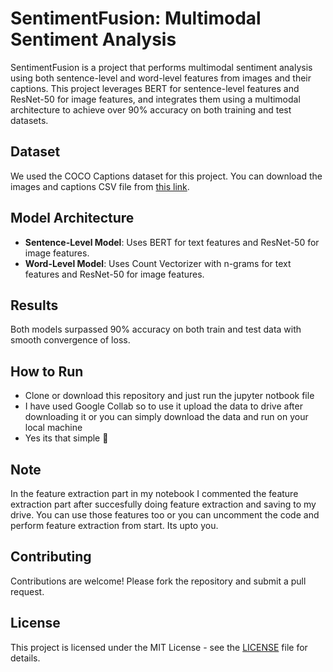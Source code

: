 # SentimentFusion: Multimodal Sentiment Analysis

SentimentFusion is a project that performs multimodal sentiment analysis using both sentence-level and word-level features from images and their captions. This project leverages BERT for sentence-level features and ResNet-50 for image features, and integrates them using a multimodal architecture to achieve over 90% accuracy on both training and test datasets.

## Dataset
We used the COCO Captions dataset for this project. You can download the images and captions CSV file from [this link](https://drive.google.com/drive/folders/1d9iLyCVUYm6yLxUZcW1zMCneWcOcIeaj?usp=sharing).

## Model Architecture
- **Sentence-Level Model**: Uses BERT for text features and ResNet-50 for image features.
- **Word-Level Model**: Uses Count Vectorizer with n-grams for text features and ResNet-50 for image features.

## Results
Both models surpassed 90% accuracy on both train and test data with smooth convergence of loss.

## How to Run
- Clone or download this repository and just run the jupyter notbook file
- I have used Google Collab so to use it upload the data to drive after downloading it or you can simply download the data and run on your local machine
- Yes its that simple 🧁

## Note
In the feature extraction part in my notebook I commented the feature extraction part after succesfully doing feature extraction and saving to my drive.
You can use those features too or you can uncomment the code and perform feature extraction from start. Its upto you.

## Contributing

Contributions are welcome! Please fork the repository and submit a pull request.

## License

This project is licensed under the MIT License - see the [LICENSE](LICENSE) file for details.
